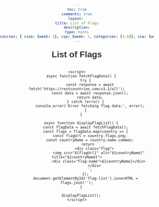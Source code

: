 ```yaml
---
toc: true
comments: true
layout: 
title: List of Flags
description:
type: hacks
courses: { csse: {week: 1}, csp: {week: 1, categories: [4.A]}, csa: {week: 0} }
---
```

<html lang="en">
<head>
    <meta charset="UTF-8">
    <meta name="viewport" content="width=device-width, initial-scale=1.0">
    <title>List of Flags</title>
    <style>
        body {
            font-family: Arial, sans-serif;
            margin: 0;
            padding: 0;
            text-align: center;
            background-image: url('https://imagecache.jpl.nasa.gov/images/edu/images/imagerecords/57000/57723/globe_west_2048-640x350.jpg');
            background-size: cover;
            background-position: center;
            background-repeat: no-repeat;
            background-attachment: fixed;
        }
        h1 {
            margin-top: 20px;
            color: #333;
        }
        #flag-list {
            display: flex;
            flex-wrap: wrap;
            justify-content: center;
            margin-top: 20px;
        }
        .flag {
            margin: 10px;
            width: 120px;
            padding: 5px;
            background-color: #fff;
            border-radius: 5px;
            box-shadow: 0 2px 4px rgba(0, 0, 0, 0.1);
        }
        .flag img {
            width: 100%;
            border-radius: 5px;
        }
        .flag-name {
            margin-top: 5px;
            font-size: 14px;
            color: #666;
        }
    </style>
</head>
<body>
    <h1>List of Flags</h1>
    <div id="flag-list">
        <!-- Flag list will be displayed here -->
    </div>

    <script>
        async function fetchFlagData() {
            try {
                const response = await fetch('https://restcountries.com/v3.1/all');
                const data = await response.json();
                return data;
            } catch (error) {
                console.error('Error fetching flag data:', error);
            }
        }

        async function displayFlagList() {
            const flagData = await fetchFlagData();
            const flags = flagData.map(country => {
                const flagUrl = country.flags.png;
                const countryName = country.name.common;
                return `
                    <div class="flag">
                        <img src="${flagUrl}" alt="${countryName}" title="${countryName}">
                        <div class="flag-name">${countryName}</div>
                    </div>
                `;
            });
            document.getElementById('flag-list').innerHTML = flags.join('');
        }

        displayFlagList();
    </script>
</body>
</html>
